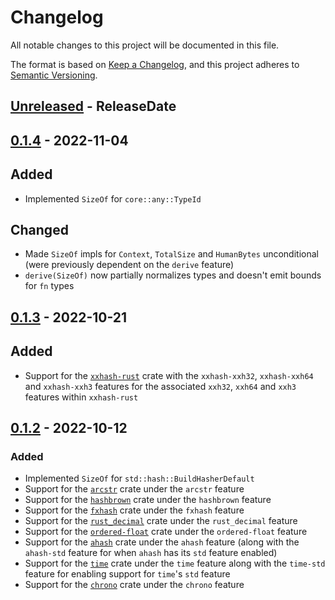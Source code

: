 # Changelog

All notable changes to this project will be documented in this file.

The format is based on [Keep a Changelog](https://keepachangelog.com/en/1.0.0/),
and this project adheres to [Semantic Versioning](https://semver.org/spec/v2.0.0.html).

<!-- next-header -->
## [Unreleased] - ReleaseDate

## [0.1.4] - 2022-11-04

## Added

- Implemented `SizeOf` for `core::any::TypeId`

## Changed

- Made `SizeOf` impls for `Context`, `TotalSize` and `HumanBytes` unconditional
  (were previously dependent on the `derive` feature)
- `derive(SizeOf)` now partially normalizes types and doesn't emit bounds for `fn` types

## [0.1.3] - 2022-10-21

## Added

- Support for the [`xxhash-rust`](https://docs.rs/xxhash-rust) crate with the `xxhash-xxh32`, `xxhash-xxh64`
  and `xxhash-xxh3` features for the associated `xxh32`, `xxh64` and `xxh3` features within `xxhash-rust` 

## [0.1.2] - 2022-10-12

### Added

- Implemented `SizeOf` for `std::hash::BuildHasherDefault`
- Support for the [`arcstr`](https://docs.rs/arcstr) crate under the `arcstr` feature
- Support for the [`hashbrown`](https://docs.rs/hashbrown)  crate under the `hashbrown` feature
- Support for the [`fxhash`](https://docs.rs/fxhash/latest/fxhash) crate under the `fxhash` feature
- Support for the [`rust_decimal`](https://docs.rs/rust_decimal) crate under the `rust_decimal` feature
- Support for the [`ordered-float`](https://docs.rs/ordered-float) crate under the `ordered-float` feature
- Support for the [`ahash`](https://docs.rs/ahash) crate under the `ahash` feature (along with
  the `ahash-std` feature for when `ahash` has its `std` feature enabled)
- Support for the [`time`](https://docs.rs/time) crate under the `time` feature along with the `time-std`
  feature for enabling support for `time`'s `std` feature
- Support for the [`chrono`](https://docs.rs/chrono) crate under the `chrono` feature

<!-- next-url -->
[Unreleased]: https://github.com/Kixiron/size-of/compare/v0.1.4...HEAD
[0.1.4]: https://github.com/Kixiron/size-of/compare/v0.1.3...v0.1.4
[0.1.3]: https://github.com/Kixiron/size-of/compare/v0.1.2...v0.1.3
[0.1.2]: https://github.com/Kixiron/size-of/compare/...v0.1.2
